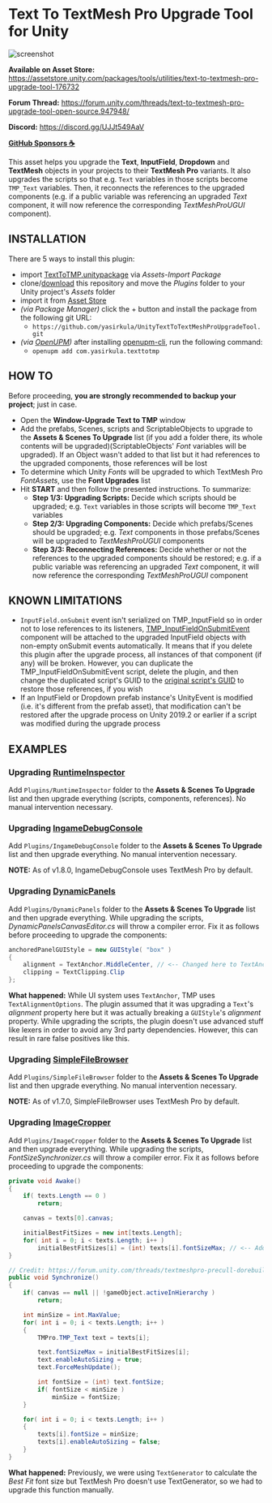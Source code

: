 # Text To TextMesh Pro Upgrade Tool for Unity

![screenshot](Images/Screenshot.png)

**Available on Asset Store:** https://assetstore.unity.com/packages/tools/utilities/text-to-textmesh-pro-upgrade-tool-176732

**Forum Thread:** https://forum.unity.com/threads/text-to-textmesh-pro-upgrade-tool-open-source.947948/

**Discord:** https://discord.gg/UJJt549AaV

**[GitHub Sponsors ☕](https://github.com/sponsors/yasirkula)**

This asset helps you upgrade the **Text**, **InputField**, **Dropdown** and **TextMesh** objects in your projects to their **TextMesh Pro** variants. It also upgrades the scripts so that e.g. `Text` variables in those scripts become `TMP_Text` variables. Then, it reconnects the references to the upgraded components (e.g. if a public variable was referencing an upgraded *Text* component, it will now reference the corresponding *TextMeshProUGUI* component).

## INSTALLATION

There are 5 ways to install this plugin:

- import [TextToTMP.unitypackage](https://github.com/yasirkula/UnityTextToTextMeshProUpgradeTool/releases) via *Assets-Import Package*
- clone/[download](https://github.com/yasirkula/UnityTextToTextMeshProUpgradeTool/archive/master.zip) this repository and move the *Plugins* folder to your Unity project's *Assets* folder
- import it from [Asset Store](https://assetstore.unity.com/packages/tools/utilities/text-to-textmesh-pro-upgrade-tool-176732)
- *(via Package Manager)* click the + button and install the package from the following git URL:
  - `https://github.com/yasirkula/UnityTextToTextMeshProUpgradeTool.git`
- *(via [OpenUPM](https://openupm.com))* after installing [openupm-cli](https://github.com/openupm/openupm-cli), run the following command:
  - `openupm add com.yasirkula.texttotmp`

## HOW TO

Before proceeding, **you are strongly recommended to backup your project**; just in case.

- Open the **Window-Upgrade Text to TMP** window
- Add the prefabs, Scenes, scripts and ScriptableObjects to upgrade to the **Assets & Scenes To Upgrade** list (if you add a folder there, its whole contents will be upgraded)(ScriptableObjects' *Font* variables will be upgraded). If an Object wasn't added to that list but it had references to the upgraded components, those references will be lost
- To determine which Unity *Fonts* will be upgraded to which TextMesh Pro *FontAssets*, use the **Font Upgrades** list
- Hit **START** and then follow the presented instructions. To summarize:
  - **Step 1/3: Upgrading Scripts:** Decide which scripts should be upgraded; e.g. `Text` variables in those scripts will become `TMP_Text` variables
  - **Step 2/3: Upgrading Components:** Decide which prefabs/Scenes should be upgraded; e.g. *Text* components in those prefabs/Scenes will be upgraded to *TextMeshProUGUI* components
  - **Step 3/3: Reconnecting References:** Decide whether or not the references to the upgraded components should be restored; e.g. if a public variable was referencing an upgraded *Text* component, it will now reference the corresponding *TextMeshProUGUI* component

## KNOWN LIMITATIONS

- `InputField.onSubmit` event isn't serialized on TMP_InputField so in order not to lose references to its listeners, [TMP_InputFieldOnSubmitEvent](https://github.com/yasirkula/UnityTextToTextMeshProUpgradeTool/blob/master/Plugins/TextToTMP/Other/TMP_InputFieldOnSubmitEvent.cs) component will be attached to the upgraded InputField objects with non-empty onSubmit events automatically. It means that if you delete this plugin after the upgrade process, all instances of that component (if any) will be broken. However, you can duplicate the TMP_InputFieldOnSubmitEvent script, delete the plugin, and then change the duplicated script's GUID to the [original script's GUID](https://github.com/yasirkula/UnityTextToTextMeshProUpgradeTool/blob/master/Plugins/TextToTMP/Other/TMP_InputFieldOnSubmitEvent.cs.meta) to restore those references, if you wish
- If an InputField or Dropdown prefab instance's UnityEvent is modified (i.e. it's different from the prefab asset), that modification can't be restored after the upgrade process on Unity 2019.2 or earlier if a script was modified during the upgrade process

## EXAMPLES

### Upgrading [RuntimeInspector](https://github.com/yasirkula/UnityRuntimeInspector)

Add `Plugins/RuntimeInspector` folder to the **Assets & Scenes To Upgrade** list and then upgrade everything (scripts, components, references). No manual intervention necessary.

### Upgrading [IngameDebugConsole](https://github.com/yasirkula/UnityIngameDebugConsole)

Add `Plugins/IngameDebugConsole` folder to the **Assets & Scenes To Upgrade** list and then upgrade everything. No manual intervention necessary.

**NOTE:** As of v1.8.0, IngameDebugConsole uses TextMesh Pro by default.

### Upgrading [DynamicPanels](https://github.com/yasirkula/UnityDynamicPanels)

Add `Plugins/DynamicPanels` folder to the **Assets & Scenes To Upgrade** list and then upgrade everything. While upgrading the scripts, *DynamicPanelsCanvasEditor.cs* will throw a compiler error. Fix it as follows before proceeding to upgrade the components:

```csharp
anchoredPanelGUIStyle = new GUIStyle( "box" )
{
	alignment = TextAnchor.MiddleCenter, // <-- Changed here to TextAnchor.MiddleCenter
	clipping = TextClipping.Clip
};
```

**What happened:** While UI system uses `TextAnchor`, TMP uses `TextAlignmentOptions`. The plugin assumed that it was upgrading a `Text`'s *alignment* property here but it was actually breaking a `GUIStyle`'s *alignment* property. While upgrading the scripts, the plugin doesn't use advanced stuff like lexers in order to avoid any 3rd party dependencies. However, this can result in rare false positives like this.

### Upgrading [SimpleFileBrowser](https://github.com/yasirkula/UnitySimpleFileBrowser)

Add `Plugins/SimpleFileBrowser` folder to the **Assets & Scenes To Upgrade** list and then upgrade everything. No manual intervention necessary.

**NOTE:** As of v1.7.0, SimpleFileBrowser uses TextMesh Pro by default.

### Upgrading [ImageCropper](https://github.com/yasirkula/UnityImageCropper)

Add `Plugins/ImageCropper` folder to the **Assets & Scenes To Upgrade** list and then upgrade everything. While upgrading the scripts, *FontSizeSynchronizer.cs* will throw a compiler error. Fix it as follows before proceeding to upgrade the components:

```csharp
private void Awake()
{
	if( texts.Length == 0 )
		return;

	canvas = texts[0].canvas;

	initialBestFitSizes = new int[texts.Length];
	for( int i = 0; i < texts.Length; i++ )
		initialBestFitSizes[i] = (int) texts[i].fontSizeMax; // <-- Added (int) typecast here
}

// Credit: https://forum.unity.com/threads/textmeshpro-precull-dorebuilds-performance.762968/#post-5083490
public void Synchronize()
{
	if( canvas == null || !gameObject.activeInHierarchy )
		return;

	int minSize = int.MaxValue;
	for( int i = 0; i < texts.Length; i++ )
	{
		TMPro.TMP_Text text = texts[i];

		text.fontSizeMax = initialBestFitSizes[i];
		text.enableAutoSizing = true;
		text.ForceMeshUpdate();

		int fontSize = (int) text.fontSize;
		if( fontSize < minSize )
			minSize = fontSize;
	}

	for( int i = 0; i < texts.Length; i++ )
	{
		texts[i].fontSize = minSize;
		texts[i].enableAutoSizing = false;
	}
}
```

**What happened:** Previously, we were using `TextGenerator` to calculate the *Best Fit* font size but TextMesh Pro doesn't use TextGenerator, so we had to upgrade this function manually.
